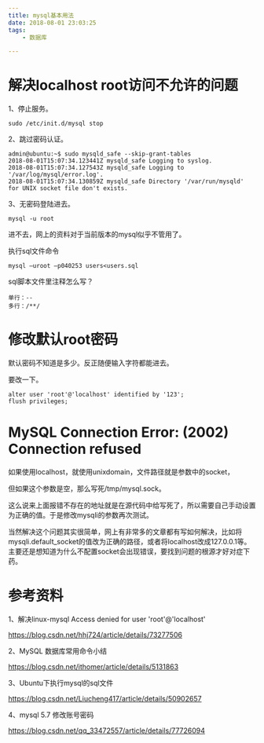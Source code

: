 ```yaml
---
title: mysql基本用法
date: 2018-08-01 23:03:25
tags:
	- 数据库

---
```




# 解决localhost root访问不允许的问题

1、停止服务。

```
sudo /etc/init.d/mysql stop
```

2、跳过密码认证。

```
admin@ubuntu:~$ sudo mysqld_safe --skip-grant-tables
2018-08-01T15:07:34.123441Z mysqld_safe Logging to syslog.
2018-08-01T15:07:34.127543Z mysqld_safe Logging to '/var/log/mysql/error.log'.
2018-08-01T15:07:34.130859Z mysqld_safe Directory '/var/run/mysqld' for UNIX socket file don't exists.
```

3、无密码登陆进去。

```
mysql -u root
```

进不去，网上的资料对于当前版本的mysql似乎不管用了。



执行sql文件命令

```
mysql –uroot –p040253 users<users.sql
```



sql脚本文件里注释怎么写？

```
单行：--
多行：/**/
```

# 修改默认root密码

默认密码不知道是多少。反正随便输入字符都能进去。



要改一下。

```
alter user 'root'@'localhost' identified by '123';
flush privileges;
```



# MySQL Connection Error: (2002) Connection refused

如果使用localhost，就使用unixdomain，文件路径就是参数中的socket，

但如果这个参数是空，那么写死/tmp/mysql.sock。

这么说来上面报错不存在的地址就是在源代码中给写死了，所以需要自己手动设置为正确的值。于是修改mysqli的参数再次测试。

当然解决这个问题其实很简单，网上有非常多的文章都有写如何解决，比如将mysqli.default_socket的值改为正确的路径，或者将localhost改成127.0.0.1等。主要还是想知道为什么不配置socket会出现错误，要找到问题的根源才好对症下药。



# 参考资料

1、解决linux-mysql Access denied for user 'root'@'localhost'

https://blog.csdn.net/hhj724/article/details/73277506

2、MySQL 数据库常用命令小结

https://blog.csdn.net/ithomer/article/details/5131863

3、Ubuntu下执行mysql的sql文件

https://blog.csdn.net/Liucheng417/article/details/50902657

4、mysql 5.7 修改账号密码

https://blog.csdn.net/qq_33472557/article/details/77726094